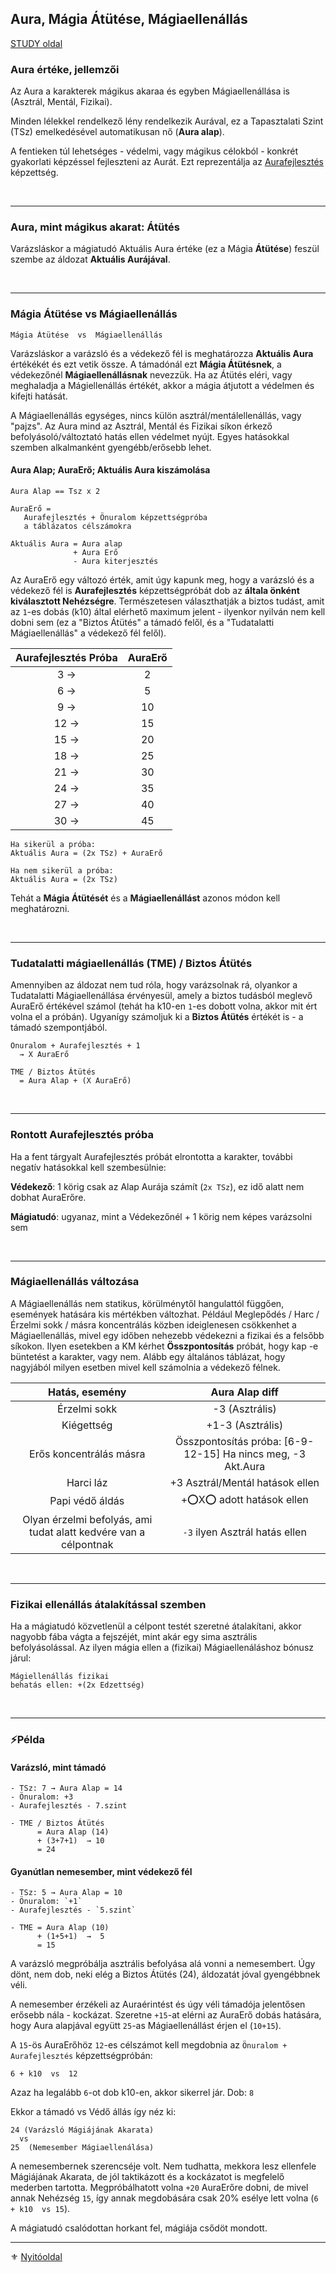 ## Aura, Mágia Átütése, Mágiaellenállás

[STUDY oldal](https://github.com/kaktusztea/km100/wiki/STUDY.magia.Aura) 

### Aura értéke, jellemzői

Az Aura a karakterek mágikus akaraa és egyben Mágiaellenállása is (Asztrál, Mentál, Fizikai).

Minden lélekkel rendelkező lény rendelkezik Aurával, ez a Tapasztalati Szint (TSz) emelkedésével automatikusan nő (**Aura alap**).

A fentieken túl lehetséges - védelmi, vagy mágikus célokból - konkrét gyakorlati képzéssel fejleszteni az Aurát. Ezt reprezentálja az [Aurafejlesztés](kepzettsegek/aurafejlesztes.md) képzettség.

<br />

---
### Aura, mint mágikus akarat: Átütés

Varázsláskor a mágiatudó Aktuális Aura értéke (ez a Mágia **Átütése**) feszül szembe az áldozat **Aktuális Aurájával**. 

<br />

---
### Mágia Átütése vs Mágiaellenállás

```
Mágia Átütése  vs  Mágiaellenállás
```

Varázsláskor a varázsló és a védekező fél is meghatározza **Aktuális Aura** értékékét és ezt vetik össze. A támadónál ezt **Mágia Átütésnek**, a védekezőnél **Mágiaellenállásnak** nevezzük.
Ha az Átütés eléri, vagy meghaladja a Mágiellenállás értékét, akkor a mágia átjutott a védelmen és kifejti hatását.

A Mágiaellenállás egységes, nincs külön asztrál/mentálellenállás, vagy "pajzs". Az Aura mind az Asztrál, Mentál és Fizikai síkon érkező befolyásoló/változtató hatás ellen védelmet nyújt. Egyes hatásokkal szemben alkalmanként gyengébb/erősebb lehet.

#### Aura Alap; AuraErő; Aktuális Aura kiszámolása

```
Aura Alap == Tsz x 2

AuraErő =
   Aurafejlesztés + Önuralom képzettségpróba
   a táblázatos célszámokra
```

```
Aktuális Aura = Aura alap
              + Aura Erő
              - Aura kiterjesztés
```

Az AuraErő egy változó érték, amit úgy kapunk meg, hogy a varázsló és a védekező fél is **Aurafejlesztés** képzettségpróbát dob az **általa önként kiválasztott Nehézségre**. Természetesen választhatják a biztos tudást, amit az `1`-es dobás (k10) által elérhető maximum jelent - ilyenkor nyilván nem kell dobni sem (ez a "Biztos Átütés" a támadó felől, és a "Tudatalatti Mágiaellenállás" a védekező fél felől).

| Aurafejlesztés Próba | AuraErő |
|:--------------------:|:-------:|
|          3   →       |    2    |
|          6   →       |    5    |
|          9   →       |   10    |
|          12  →       |   15    |
|          15  →       |   20    |
|          18  →       |   25    |
|          21  →       |   30    |
|          24  →       |   35    |
|          27  →       |   40    |
|          30  →       |   45    |

```
Ha sikerül a próba:
Aktuális Aura = (2x TSz) + AuraErő

Ha nem sikerül a próba:
Aktuális Aura = (2x TSz)
```

Tehát a **Mágia Átütését** és a **Mágiaellenállást** azonos módon kell meghatározni.

<br />

---
### Tudatalatti mágiaellenállás (TME) / Biztos Átütés

Amennyiben az áldozat nem tud róla, hogy varázsolnak rá, olyankor a Tudatalatti Mágiaellenállása érvényesül, amely a biztos tudásból meglevő AuraErő értékével számol (tehát ha k10-en `1`-es dobott volna, akkor mit ért volna el a próbán). Ugyanígy számoljuk ki a **Biztos Átütés** értékét is - a támadó szempontjából.

```
Önuralom + Aurafejlesztés + 1
  → X AuraErő

TME / Biztos Átütés
  = Aura Alap + (X AuraErő)
```

<br />

---
### Rontott Aurafejlesztés próba

Ha a fent tárgyalt Aurafejlesztés próbát elrontotta a karakter, további negatív hatásokkal kell szembesülnie:

**Védekező**: 1 körig csak az Alap Aurája számít (`2x TSz`), ez idő alatt nem dobhat AuraErőre.

**Mágiatudó**: ugyanaz, mint a Védekezőnél + 1 körig nem képes varázsolni sem

<br />

---
### Mágiaellenállás változása

A Mágiaellenállás nem statikus, körülménytől hangulattól függően, események hatására kis mértékben változhat.
Például Meglepődés / Harc / Érzelmi sokk / másra koncentrálás közben ideiglenesen csökkenhet a Mágiaellenállás, mivel egy időben nehezebb védekezni a fizikai és a felsőbb síkokon. 
Ilyen esetekben a KM kérhet **Összpontosítás** próbát, hogy kap -e büntetést a karakter, vagy nem. Alább egy általános táblázat, hogy nagyjából milyen esetben mivel kell számolnia a védekező félnek.

|                          Hatás, esemény                          |                       Aura Alap diff                        |
| :--------------------------------------------------------------: | :---------------------------------------------------------: |
|                           Érzelmi sokk                           |                       -3  (Asztrális)                       |
|                            Kiégettség                            |                      +1-3 (Asztrális)                       |
|                     Erős koncentrálás másra                      | Összpontosítás próba: [6-9-12-15] Ha nincs meg, -3 Akt.Aura |
|                            Harci láz                             |               +3 Asztrál/Mentál hatások ellen               |
|                         Papi védő áldás                          |                  +⭕X⭕ adott hatások ellen                   |
| Olyan érzelmi befolyás, ami tudat alatt kedvére van a célpontnak |               `-3` ilyen Asztrál hatás ellen                |

<br />

---
### Fizikai ellenállás átalakítással szemben

Ha a mágiatudó közvetlenül a célpont testét szeretné átalakítani, akkor nagyobb fába vágta a fejszéjét, mint akár egy sima asztrális befolyásolással. Az ilyen mágia ellen a (fizikai) Mágiaellenáláshoz bónusz járul:

```
Mágiellenállás fizikai
behatás ellen: +(2x Edzettség)
```

<br />

---
### ⚡Példa

#### Varázsló, mint támadó

```
- TSz: 7 → Aura Alap = 14
- Önuralom: +3
- Aurafejlesztés - 7.szint

- TME / Biztos Átütés
      = Aura Alap (14)
      + (3+7+1)  → 10
      = 24
```

#### Gyanútlan nemesember, mint védekező fél

```
- TSz: 5 → Aura Alap = 10
- Önuralom: `+1`
- Aurafejlesztés - `5.szint`

- TME = Aura Alap (10)
      + (1+5+1)  →  5
      = 15
```

A varázsló megpróbálja asztrális befolyása alá vonni a nemesembert. Úgy dönt, nem dob, neki elég a Biztos Átütés (24), áldozatát jóval gyengébbnek véli.

A nemesember érzékeli az Auraérintést és úgy véli támadója jelentősen erősebb nála - kockázat.
Szeretne `+15`-at elérni az AuraErő dobás hatására, hogy Aura alapjával együtt `25`-as Mágiaellenállást érjen el (`10+15`).

A `15`-ös AuraErőhöz `12`-es célszámot kell megdobnia az `Önuralom + Aurafejlesztés` képzettségpróbán:

```
6 + k10  vs  12
```

Azaz ha legalább `6`-ot dob k10-en, akkor sikerrel jár. Dob: `8`

Ekkor a támadó vs Védő állás így néz ki:

```
24 (Varázsló Mágiájának Akarata)
  vs
25  (Nemesember Mágiaellenálása)
```

A nemesembernek szerencséje volt. Nem tudhatta, mekkora lesz ellenfele Mágiájának Akarata, de jól taktikázott és a kockázatot is megfelelő mederben tartotta. Megpróbálhatott volna `+20` AuraErőre dobni, de mivel annak Nehézség `15`, így annak megdobására csak 20% esélye lett volna (`6 + k10  vs 15`).

A mágiatudó csalódottan horkant fel, mágiája csődöt mondott.

---

⚜️ [Nyitóoldal](start.md)
